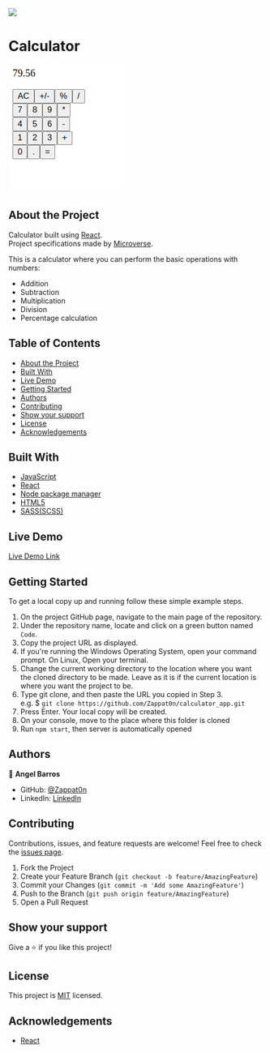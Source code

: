 ![](https://img.shields.io/badge/Microverse-blueviolet)
# Calculator
![Top Page Screenshot](./src/assets/screenshot.png)


## About the Project

Calculator built using [React](https://reactjs.org/).<br>
Project specifications made by [Microverse](https://www.microverse.org/).

This is a calculator where you can perform the basic operations with numbers:
- Addition
- Subtraction
- Multiplication
- Division
- Percentage calculation

## Table of Contents

* [About the Project](#about-the-project)
* [Built With](#built-with)
* [Live Demo](#live-demo)
* [Getting Started](#getting-started)
* [Authors](#authors)
* [Contributing](#contributing)
* [Show your support](#show-your-support)
* [License](#license)
* [Acknowledgements](#acknowledgements)

## Built With

* [JavaScript](https://en.wikipedia.org/wiki/JavaScript)
* [React](https://reactjs.org/)
* [Node package manager](https://www.npmjs.com/)
* [HTML5](https://en.wikipedia.org/wiki/HTML5)
* [SASS(SCSS)](https://sass-lang.com/)


## Live Demo

[Live Demo Link](https://calculator-2021.herokuapp.com/)


## Getting Started

To get a local copy up and running follow these simple example steps.

1. On the project GitHub page, navigate to the main page of the repository.
2. Under the repository name, locate and click on a green button named `Code`.
3. Copy the project URL as displayed.
4. If you're running the Windows Operating System, open your command prompt. On Linux, Open your terminal.
5. Change the current working directory to the location where you want the cloned directory to be made. Leave as it is if the current location is where you want the project to be.
6. Type git clone, and then paste the URL you copied in Step 3. <br>
e.g. $ `git clone https://github.com/Zappat0n/calculator_app.git`
7. Press Enter. Your local copy will be created.
8. On your console, move to the place where this folder is cloned
9. Run `npm start`, then server is automatically opened

## Authors

👤 **Angel Barros**

- GitHub: [@Zappat0n](https://github.com/Zappat0n)
- LinkedIn: [LinkedIn](https://www.linkedin.com/in/angel-barros/)

## Contributing

Contributions, issues, and feature requests are welcome!
Feel free to check the [issues page](../../issues).

1. Fork the Project
2. Create your Feature Branch (`git checkout -b feature/AmazingFeature`)
3. Commit your Changes (`git commit -m 'Add some AmazingFeature'`)
4. Push to the Branch (`git push origin feature/AmazingFeature`)
5. Open a Pull Request


## Show your support

Give a ⭐️ if you like this project!


## License

This project is [MIT](./LICENSE) licensed.


## Acknowledgements
* [React](https://reactjs.org/)
